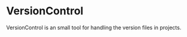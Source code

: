 VersionControl
==============

VersionControl is an small tool for handling the version files in projects.